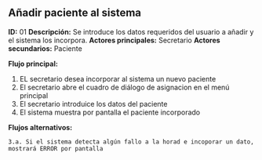 ## Añadir paciente al sistema
**ID:** 01 **Descripción:** Se introduce los datos requeridos del usuario a añadir y el sistema los incorpora.
**Actores principales:** Secretario **Actores secundarios:** Paciente

**Flujo principal:**
1. EL secretario desea incorporar al sistema un nuevo paciente
2. El secretario abre el cuadro de diálogo de asignacion en el menú principal
3. El secretario introduice los datos del paciente
4. El sistema muestra por pantalla el paciente incorporado

**Flujos alternativos:**

    3.a. Si el sistema detecta algún fallo a la horad e incoporar un dato, mostrará ERROR por pantalla
